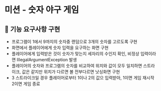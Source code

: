# 미션 - 숫자 야구 게임

## 🚀 기능 요구사항 구현
- 프로그램이 1에서 9까지의 숫자중 랜덤으로 3개의 숫자를 고르도록 구현
- 화면에서 플레이어에게 숫자 입력을 요구하는 화면 구현
- 플레이어에게 입력받은 것이 숫자가 맞는지 세자리의 수인지 확인, 비정상 입력이라면 IllegalArgumentException 발생
- 플레이어의 숫자와 프로그램의 숫자를 비교하여 위치와 값이 모두 일치하면 스트라이크, 값은 같지만 위치가 다르면 볼 전부다르면 낫싱화면 구현
- 3 스트라이크일 경우 플레이어로부터 1이나 2의 값으 입력받아, 1이면 게임 재시작 2이면 게임 종료

<br>

